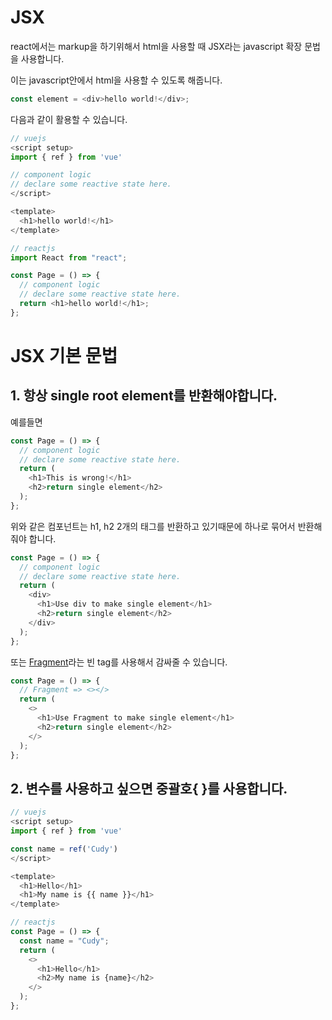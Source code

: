 # JSX

react에서는 markup을 하기위해서 html을 사용할 때 JSX라는 javascript 확장 문법을 사용합니다.

이는 javascript안에서 html을 사용할 수 있도록 해줍니다.

```javascript
const element = <div>hello world!</div>;
```

다음과 같이 활용할 수 있습니다.

```javascript
// vuejs
<script setup>
import { ref } from 'vue'

// component logic
// declare some reactive state here.
</script>

<template>
  <h1>hello world!</h1>
</template>
```

```javascript
// reactjs
import React from "react";

const Page = () => {
  // component logic
  // declare some reactive state here.
  return <h1>hello world!</h1>;
};
```

# JSX 기본 문법

## 1. 항상 single root element를 반환해야합니다.

예를들면

```javascript
const Page = () => {
  // component logic
  // declare some reactive state here.
  return (
    <h1>This is wrong!</h1>
    <h2>return single element</h2>
  );
};
```

위와 같은 컴포넌트는 h1, h2 2개의 태그를 반환하고 있기때문에 하나로 묶어서 반환해줘야 합니다.

```javascript
const Page = () => {
  // component logic
  // declare some reactive state here.
  return (
    <div>
      <h1>Use div to make single element</h1>
      <h2>return single element</h2>
    </div>
  );
};
```

또는 [Fragment](https://react.dev/reference/react/Fragment)라는 빈 tag를 사용해서 감싸줄 수 있습니다.

```javascript
const Page = () => {
  // Fragment => <></>
  return (
    <>
      <h1>Use Fragment to make single element</h1>
      <h2>return single element</h2>
    </>
  );
};
```

## 2. 변수를 사용하고 싶으면 중괄호{ }를 사용합니다.

```javascript
// vuejs
<script setup>
import { ref } from 'vue'

const name = ref('Cudy')
</script>

<template>
  <h1>Hello</h1>
  <h1>My name is {{ name }}</h1>
</template>
```

```javascript
// reactjs
const Page = () => {
  const name = "Cudy";
  return (
    <>
      <h1>Hello</h1>
      <h2>My name is {name}</h2>
    </>
  );
};
```
